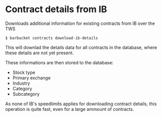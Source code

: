 # Contract details from IB
Downloads additional information for existing contracts from IB over the TWS

```console
$ barbucket contracts download-ib-details
```

This will downlad the details data for all contracts in the database, where these details are not yet present.

These informations are then stored to the database:
* Stock type
* Primary exchange
* Industry
* Category
* Subcategory

As none of IB's speedlimits applies for downloading contract details, this operation is quite fast, even for a large ammount of contracts.
